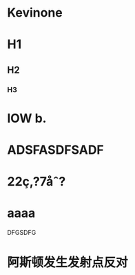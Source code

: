 # Kevinone

# H1
## H2
### H3

# lOW b.

# ADSFASDFSADF

# 22ç‚?7åˆ?


# aaaa 

DFGSDFG


#  阿斯顿发生发射点反对